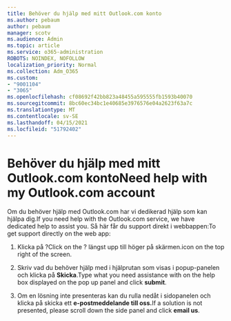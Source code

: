```yaml
---
title: Behöver du hjälp med mitt Outlook.com konto
ms.author: pebaum
author: pebaum
manager: scotv
ms.audience: Admin
ms.topic: article
ms.service: o365-administration
ROBOTS: NOINDEX, NOFOLLOW
localization_priority: Normal
ms.collection: Adm_O365
ms.custom:
- "9001104"
- "3065"
ms.openlocfilehash: cf08692f42bb823a48455a595555fb1593b40070
ms.sourcegitcommit: 8bc60ec34bc1e40685e3976576e04a2623f63a7c
ms.translationtype: MT
ms.contentlocale: sv-SE
ms.lasthandoff: 04/15/2021
ms.locfileid: "51792402"
---
```

# <a name="need-help-with-my-outlookcom-account"></a><span data-ttu-id="6358c-102">Behöver du hjälp med mitt Outlook.com konto</span><span class="sxs-lookup"><span data-stu-id="6358c-102">Need help with my Outlook.com account</span></span>

<span data-ttu-id="6358c-103">Om du behöver hjälp med Outlook.com har vi dedikerad hjälp som kan hjälpa dig.</span><span class="sxs-lookup"><span data-stu-id="6358c-103">If you need help with the Outlook.com service, we have dedicated help to assist you.</span></span> <span data-ttu-id="6358c-104">Så här får du support direkt i webbappen:</span><span class="sxs-lookup"><span data-stu-id="6358c-104">To get support directly on the web app:</span></span> 

1. <span data-ttu-id="6358c-105">Klicka på ?</span><span class="sxs-lookup"><span data-stu-id="6358c-105">Click on the ?</span></span> <span data-ttu-id="6358c-106">längst upp till höger på skärmen.</span><span class="sxs-lookup"><span data-stu-id="6358c-106">icon on the top right of the screen.</span></span> 

2. <span data-ttu-id="6358c-107">Skriv vad du behöver hjälp med i hjälprutan som visas i popup-panelen och klicka på **Skicka**.</span><span class="sxs-lookup"><span data-stu-id="6358c-107">Type what you need assistance with on the help box displayed on the pop up panel and click **submit**.</span></span> 

3. <span data-ttu-id="6358c-108">Om en lösning inte presenteras kan du rulla nedåt i sidopanelen och klicka på skicka ett **e-postmeddelande till oss.**</span><span class="sxs-lookup"><span data-stu-id="6358c-108">If a solution is not presented, please scroll down the side panel and click **email us**.</span></span>
